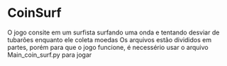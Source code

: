 # CoinSurf
O jogo consite em um surfista surfando uma onda e tentando desviar de tubarões enquanto ele coleta moedas
Os arquivos estão divididos em partes, porém para que o jogo funcione, é necessério usar o arquivo Main_coin_surf.py para jogar
